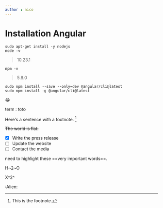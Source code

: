 ```yaml
---
author : nico
---
```


# Installation Angular
```
sudo apt-get install -y nodejs
node -v 
```
> 10.23.1

`npm -v`
> 5.8.0

```
sudo npm install --save --only=dev @angular/cli@latest
sudo npm install -g @angular/cli@latest
```
:joy:

term
: toto

Here's a sentence with a footnote. [^1]

[^1]: This is the footnote.

~~The world is flat.~~

- [x] Write the press release
- [ ] Update the website
- [ ] Contact the media

 need to highlight these ==very important words==.

 H~2~O

 X^2^


:Alien:
 




